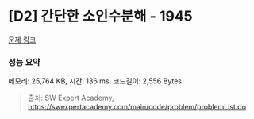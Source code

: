 # [D2] 간단한 소인수분해 - 1945 

[문제 링크](https://swexpertacademy.com/main/code/problem/problemDetail.do?contestProbId=AV5Pl0Q6ANQDFAUq) 

### 성능 요약

메모리: 25,764 KB, 시간: 136 ms, 코드길이: 2,556 Bytes



> 출처: SW Expert Academy, https://swexpertacademy.com/main/code/problem/problemList.do